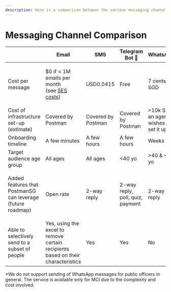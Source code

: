 ```yaml
---
description: Here is a comparison between the various messaging channels.
---
```


# Messaging Channel Comparison

|                                                                        | Email                                                                                                          | SMS                | Telegram Bot 👑                  | WhatsApp\*                                |
| ---------------------------------------------------------------------- | -------------------------------------------------------------------------------------------------------------- | ------------------ | -------------------------------- | ----------------------------------------- |
| Cost per message                                                       | <p>$0 if &#x3C; 1M emails per month <br>(see <a href="https://aws.amazon.com/ses/pricing/">SES costs</a>) </p> | USD0.0415          | Free                             | 7 cents SGD                               |
| Cost of infrastructure set-up (estimate)                               | Covered by Postman                                                                                             | Covered by Postman | Covered by Postman               | >10k SGD if an agency wishes to set it up |
| Onboarding timeline                                                    | A few minutes                                                                                                  | A few hours        | A few hours                      | Weeks                                     |
| Target audience age group                                              | All ages                                                                                                       | All ages           | <40 yo                           | >40 & <100 yo                             |
| <p>Added features that PostmanSG can leverage <br>(future roadmap)</p> | Open rate                                                                                                      | 2-way reply        | 2-way reply, poll, quiz, payment | 2-way reply                               |
| Able to selectively send to a subset of people                         | Yes, using the excel to remove certain recipients based on their characteristics                               | Yes                | Yes                              | No                                        |

\*We do not support sending of WhatsApp messages for public officers in general. The service is available only for MCI due to the complexity and cost involved.&#x20;

